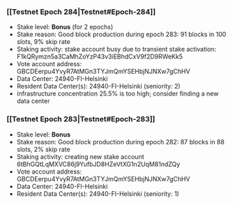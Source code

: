 ### [[Testnet Epoch 284|Testnet#Epoch-284]]
* Stake level: **Bonus** (for 2 epochs)
* Stake reason: Good block production during epoch 283: 91 blocks in 100 slots, 9% skip rate
* Staking activity: stake account busy due to transient stake activation: F1kQRymzn5a3CaMhZoYzP43v3iEBhdCxV9f2D9RWeKk5
* Vote account address: GBCDEerpu4YvyR7AtMGn3TYJmQmYSEHbjNJNXw7gChHV
* Data Center: 24940-FI-Helsinki
* Resident Data Center(s): 24940-FI-Helsinki (seniority: 2)
* infrastructure concentration 25.5% is too high; consider finding a new data center
### [[Testnet Epoch 283|Testnet#Epoch-283]]
* Stake level: **Bonus**
* Stake reason: Good block production during epoch 282: 87 blocks in 88 slots, 2% skip rate
* Staking activity: creating new stake account 6tBhGQtLqMXVC86j9YufbJD8HZeVtXG1n2UqM81ndZQy
* Vote account address: GBCDEerpu4YvyR7AtMGn3TYJmQmYSEHbjNJNXw7gChHV
* Data Center: 24940-FI-Helsinki
* Resident Data Center(s): 24940-FI-Helsinki (seniority: 1)